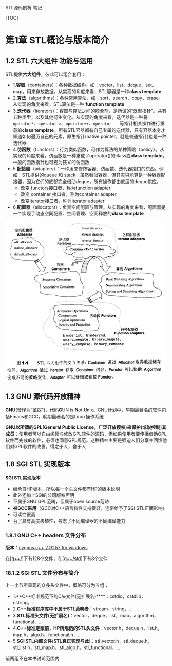 STL源码剖析 笔记

[TOC]

# 第1章 STL概论与版本简介

## 1.2 STL 六大组件 功能与运用

STL提供**六大组件**，彼此可以组合套用： 

- 1.**容器**（containers）：各种数据结构，如：vector、list、deque、set、map。用来存放数据。从实现的角度来看，STL容器是一种**class template** 
- 2.**算法**（algorithms）：各种常用算法，如：sort、search、copy、erase。从实现的角度来看，STL算法是一种 **function template**
- 3.**迭代器**（iterators）：容器与算法之间的胶合剂，是所谓的“泛型指针”。共有五种类型，以及其他衍生变化。从实现的角度来看，迭代器是一种将 `operator*`、`operator->`、`operator++`、`operator- -` 等指针相关操作进行重载的**class template**。所有STL容器都有自己专属的迭代器，只有容器本身才知道如何遍历自己的元素。原生指针(native pointer，就是普通指针)也是一种迭代器
- 4.**仿函数**（functors）：行为类似函数，可作为算法的某种策略（policy）。从实现的角度来看，仿函数是一种重载了operator()的class或**class template**。一般的函数指针也可视为狭义的仿函数
- 5.**配接器**（adapters）：一种用来修饰容器、仿函数、迭代器接口的东西。例如：STL提供的queue 和 stack，虽然看似容器，但其实只能算是一种容器配接器，因为它们的底部完全借助deque，所有操作都由底层的deque供应。
  - 改变 functors接口者，称为function adapter
  - 改变 container 接口者，称为container adapter
  - 改变iterator接口者，称为iterator adapter
- 6.**配置器**（allocators）：负责空间配置与管理。从实现的角度来看，配置器是一个实现了动态空间配置、空间管理、空间释放的**class template**

![](../../pics/language/STL源码剖析/img-1-1-STL六大组件的交互关系.png)

## 1.3 GNU 源代码开放精神

**GNU**(音译为“革奴”)，代码**G**UN is **N**ot **U**nix。GNU计划中，早期最著名的软件包括Emacs和GCC，晚期最著名的是Linux操作系统

**GNU以所谓的GPL(General Public License，广泛开放授权)来保护(或说控制)其成员**：使用者可以自由阅读与修改GPL软件的源码，但如果使用者要传播借助GPL软件而完成的软件，必须也同意GPL规范。这种精神主要是强迫人们分享并回馈他们对GPL软件的改善。得之于人，舍于人 

## 1.8 SGI STL 实现版本

**SGI STL实现版本**

- 继承自HP版本，所以每一个头文件都有HP的版本说明 
- 此外还加上SGI的公司版权声明 
- 不属于GNU GPL范畴，但属于open source范畴 
- **被GCC采用**（GCC对C++语言特性支持很好，连带给予了SGI STL正面影响） 
- 可读性很高 
- 为了具有高度移植性，考虑了不同编译器的不同编译能力 

### 1.8.1 GNU C++ headers 文件分布

**版本**：[cygnus c++ 2.91.57 for windows](../../source/STL/cygwin-b20.1-full2.zip)

在[[g++/](../../source/STL/g++)]下有128个文件，在[[g++/std](../../source/STL/g++/std)]下有8个文件

### 18.1.2 SGI STL 文件分布与简介

上一小节所呈现的众多头文件中，概略可分为五组：

- 1.**C++标准规范下的C头文件(无扩展名)****：cstdio，cstdlib，cstring，...
- 2.**C++标准程序库中不属于STL范畴者**：stream，string，...
- 3.**STL标准头文件(无扩展名)**：vector，deque，list，map，algorithm，functional，...
- 4.**C++标准定案前，HP所规范的STL头文件**：vector.h，deque.h，list.h，map.h，algo.h，functional.h，...
- 5.**SGI STL内部文件**(**STL真正实现与此**)：stl_vector.h，stl_deque.h，stl_list.h，stl_map.h，stl_algo.h，stl_functional，...

前两组不在本书讨论范围内







